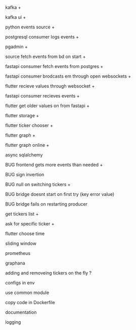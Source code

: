 kafka +

kafka ui +

python events source + 

postgresql consumer logs events +

pgadmin +

source fetch events from bd on start +

fastapi consumer fetch events from postgres +

fastapi consumer brodcasts em through open websockets +

flutter recieve values through websocket +

fastapi consumer recieves events +

flutter get older values on from fastapi +

flutter storage +

flutter ticker chooser +

flutter graph + 

flutter graph online +

async sqlalchemy

BUG frontend gets more events than needed +

BUG sign invertion

BUG null on switching tickers +

BUG bridge doesnt start on first try (key error value)

BUG bridge fails on restarting producer

get tickers list + 

ask for specific ticker +

flutter choose time

sliding window

prometheus

graphana

adding and removeing tickers on the fly ?

configs in env

use common module

copy code in Dockerfile

documentation

logging
